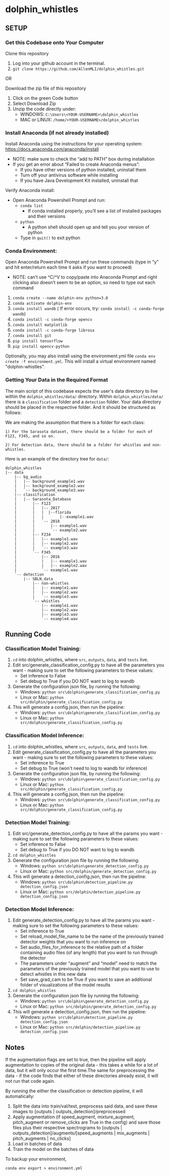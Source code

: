 # dolphin_whistles

## SETUP

### Get this Codebase onto Your Computer

Clone this repository
1. Log into your github account in the terminal.
2. `git clone https://github.com/AllenMLI/dolphin_whistles.git`

OR

Download the zip file of this repository
1. Click on the green Code button
2. Select Download Zip
3. Unzip the code directly under:
   * WINDOWS: `C:\Users\<YOUR-USERNAME>\dolphin_whistles`
   * MAC or LINUX: `/home/<YOUR-USERNAME>/dolphin_whistles`

### Install Anaconda (if not already installed)

Install Anaconda using the instructions for your operating system: https://docs.anaconda.com/anaconda/install
* NOTE: make sure to check the “add to PATH” box during installation
* If you get an error about “Failed to create Anaconda menus”:
    * If you have other versions of python installed, uninstall them
    * Turn off your antivirus software while installing
    * If you have Java Development Kit installed, uninstall that

Verify Anaconda install:
* Open Anaconda Powershell Prompt and run: 
    * `conda list`
        * If conda installed properly, you’ll see a list of installed packages and their versions
    * `python`
        * A python shell should open up and tell you your version of python
    * Type in `quit()` to exit python


### Conda Environment:

Open Anaconda Powershell Prompt and run these commands (type in “y” and hit enter/return each time it asks if you want to proceed) 
* NOTE: can’t use ^C/^V to copy/paste into Anaconda Prompt and right clicking also doesn’t seem to be an option, so need to type out each command

1) `conda create --name dolphin-env python=3.8`
2) `conda activate dolphin-env`
3) `conda install wandb`  ( If error occurs, try: `conda install -c conda-forge wandb`)
4) `conda install -c conda-forge opencv`
5) `conda install matplotlib`
6) `conda install -c conda-forge librosa`
7) `conda install git`
8) `pip install tensorflow`
9) `pip install opencv-python`

Optionally, you may also install using the environment.yml file
`conda env create -f environment.yml`. This will install a virtual environment named "dolphin-whistles".
### Getting Your Data in the Required Format

The main script of this codebase expects the user's data directory to live within the `dolphin_whistles/data/` directory.
Within `dolphin_whistles/data/` there is a `classification` folder and a `detection` folder.
Your data directory should be placed in the respective folder. And it should be structured as follows:

We are making the assumption that there is a folder for each class:

    1) For the Sarasota dataset, there should be a folder for each of F123, F345, and so on.

    2) For detection data, there should be a folder for whistles and non-whistles.

Here is an example of the directory tree for `data/`:
```
dolphin_whistles
|-- data
    |-- bg_audio
    |   |-- background_example1.wav
    |   |-- background_example2.wav
    |   `-- background_example3.wav
    |-- classification
    |   |-- Sarasota_Database
    |       |-- F123
    |       |   |-- 2017
    |       |   |  |--florida
    |       |   |       |--example1.wav
    |       |   `-- 2018
    |       |       |-- example1.wav
    |       |       `-- example2.wav
    |       |-- F234
    |       |   |-- example1.wav
    |       |   |-- example2.wav
    |       |   `-- example3.wav
    |       `-- F345
    |           |-- 2016
    |           |   |-- example1.wav
    |           |   |-- example2.wav
    |           `-- example1.wav
    `-- detection
        |-- SBLN_data
            |-- non-whistles
            |   |-- example1.wav
            |   |-- example2.wav
            |   `-- example3.wav
            `-- whistles
                |-- example1.wav
                |-- example2.wav
                |-- example3.wav
                `-- example4.wav
```

## Running Code

### Classification Model Training:
1) `cd` into dolphin_whistles, where `src`, `outputs`, `data`, and `tests` live.
2) Edit src/generate_classification_config.py to have all the parameters you want - making sure to set the following parameters to these values: 
   * Set inference to False
   * Set debug to True if you DO NOT want to log to wandb
3) Generate the configuration json file, by running the following:
   * Windows: `python src\dolphin\generate_classification_config.py`
   * Linux or Mac: `python src/dolphin/generate_classification_config.py`
4) This will generate a config.json, then run the pipeline:
   * Windows: `python src\dolphin\generate_classification_config.py`
   * Linux or Mac: `python src/dolphin/generate_classification_config.py`

### Classification Model Inference:
1) `cd` into dolphin_whistles, where `src`, `outputs`, `data`, and `tests` live.
2) Edit generate_classification_config.py to have all the parameters you want - making sure to set the following parameters to these values:
   * Set inference to True
   * Set debug to True (won't need to log to wandb for inference)
4) Generate the configuration json file, by running the following:
   * Windows: `python src\dolphin\generate_classification_config.py`
   * Linux or Mac: `python src/dolphin/generate_classification_config.py`
5) This will generate a config.json, then run the pipeline:
   * Windows: `python src\dolphin\generate_classification_config.py`
   * Linux or Mac: `python src/dolphin/generate_classification_config.py`

### Detection Model Training:
1) Edit src/generate_detection_config.py to have all the params you want - making sure to set the following parameters to these values: 
   * Set inference to False
   * Set debug to True if you DO NOT want to log to wandb
2) `cd dolphin_whistles`
3) Generate the configuration json file by running the following: 
   * Windows: `python src\dolphin\generate_detection_config.py`
   * Linux or Mac: `python src/dolphin/generate_detection_config.py`
5) This will generate a detection_config.json, then run the pipeline:
   * Windows: `python src\dolphin\detection_pipeline.py detection_config.json`
   * Linux or Mac: `python src/dolphin/detection_pipeline.py detection_config.json`

### Detection Model Inference:
1) Edit generate_detection_config.py to have all the params you want - making sure to set the following parameters to these values: 
   * Set inference to True
   * Set reload_model_file_name to be the name of the previously trained detector weights that you want to run inference on
   * Set audio_files_for_inference to the relative path of a folder containing audio files (of any length) that you want to run through the detector
   * The parameters under “augment” and “model” need to match the parameters of the previously trained model that you want to use to detect whistles in this new data
   * Set save_grad_cam to be True if you want to save an additional folder of visualizations of the model results
2) `cd dolphin_whistles`
3) Generate the configuration json file by running the following: 
   * Windows: `python src\dolphin\generate_detection_config.py`
   * Linux or Mac: `python src/dolphin/generate_detection_config.py`
5) This will generate a detection_config.json, then run the pipeline:
   * Windows: `python src\dolphin\detection_pipeline.py detection_config.json`
   * Linux or Mac: `python src/dolphin/detection_pipeline.py detection_config.json`


## Notes

If the augmentation flags are set to true, then the pipeline will apply augmentation to copies of the original data - this takes a while for a lot of data, but it will only occur the first time.The same for preprocessing the data - if the code finds that either of these directories already exist, it will not run that code again.

By running the either the classification or detection pipeline, it will automatically:
1) Split the data into train/val/test, preprocess said data, and save these images to [outputs | outputs_detection]/preprocessed
2) Apply augmentation (if speed_augment, mixture_augment, pitch_augment or remove_clicks are True in the config) and save those files plus their respective spectrograms to [outputs | outputs_detection]/augments/[speed_augments | mix_augments | pitch_augments | no_clicks]
3) Load in batches of data
4) Train the model on the batches of data

To backup your environment,

`conda env export > environment.yml`
